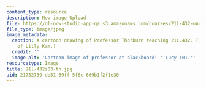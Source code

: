 ```yaml
---
content_type: resource
description: New image Upload
file: https://ol-ocw-studio-app-qa.s3.amazonaws.com/courses/21l-432-understanding-television-spring-2003/21752739de5169ff5f6c669b1f2f1e30_21l-432s03-th.jpg
file_type: image/jpeg
image_metadata:
  caption: A cartoon drawing of Professor Thorburn teaching 21L.432. (Image courtesy
    of Lilly Kam.)
  credit: ''
  image-alt: 'Cartoon image of professor at blackboard: ''Lucy 101.'''
resourcetype: Image
title: 21l-432s03-th.jpg
uid: 21752739-de51-69ff-5f6c-669b1f2f1e30
---
```

